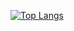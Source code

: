 [![Top Langs](https://github-readme-stats.vercel.app/api/top-langs/?username={MasaruOokawa}
)](https://github.com/anuraghazra/github-readme-stats)
